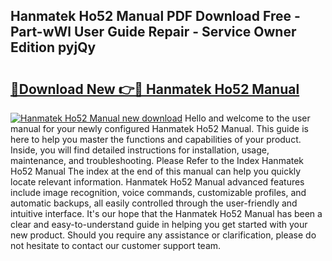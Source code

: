## Hanmatek Ho52 Manual PDF Download Free - Part-wWl User Guide Repair - Service Owner Edition pyjQy

# <h2><a href="http://bc19292.oget.top/?id=Hanmatek+Ho52+Manual">🔗Download New 👉🔴 Hanmatek Ho52 Manual</a></h2>

[![Hanmatek Ho52 Manual new download](https://i.imgur.com/5g1atiW.png)](http://bc19292.oget.top/?id=Hanmatek+Ho52+Manual)
Hello and welcome to the user manual for your newly configured Hanmatek Ho52 Manual. This guide is here to help you master the functions and capabilities of your product. Inside, you will find detailed instructions for installation, usage, maintenance, and troubleshooting. Please Refer to the Index Hanmatek Ho52 Manual The index at the end of this manual can help you quickly locate relevant information. Hanmatek Ho52 Manual advanced features include image recognition, voice commands, customizable profiles, and automatic backups, all easily controlled through the user-friendly and intuitive interface. It's our hope that the Hanmatek Ho52 Manual has been a clear and easy-to-understand guide in helping you get started with your new product. Should you require any assistance or clarification, please do not hesitate to contact our customer support team.
